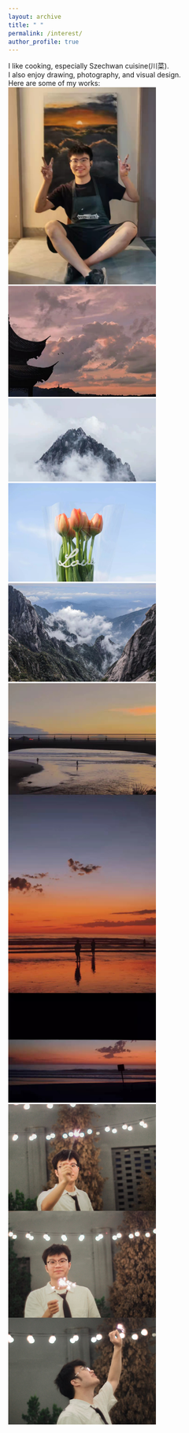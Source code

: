 ```yaml
---
layout: archive
title: " "
permalink: /interest/
author_profile: true
---
```


I like cooking, especially Szechwan cuisine(川菜). <br>
I also enjoy drawing, photography, and visual design.<br>
Here are some of my works:<br>
<img width = '300' src='/images/artworks/01.jpg'>
<img width = '300' src='/images/artworks/02.jpg'>
<img width = '300' src='/images/artworks/03.jpg'>
<img width = '300' src='/images/artworks/04.jpg'>
<img width = '300' src='/images/artworks/05.jpg'>
<img width = '300' src='/images/artworks/06.jpg'>
<img width = '300' src='/images/artworks/07.jpg'>
